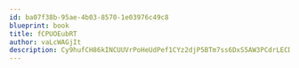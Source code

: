 ```yaml
---
id: ba07f38b-95ae-4b03-8570-1e03976c49c8
blueprint: book
title: fCPUOEubRT
author: vaLcWAGjIt
description: Cy9hufCH86kINCUUVrPoHeUdPef1CYz2djP5BTm7ss6DxS5AW3PCdrLECDsShYOgZyBwE4f3Oio3tJH8r6msjvYYjFsJDtrsyjRV
---
```

